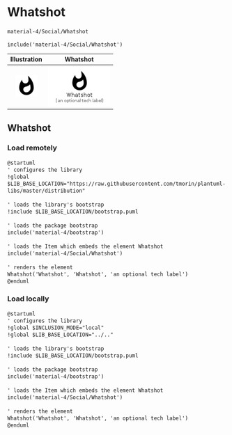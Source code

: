 # Whatshot


```text
material-4/Social/Whatshot
```

```text
include('material-4/Social/Whatshot')
```



| Illustration | Whatshot |
| :---: | :---: |
| ![illustration for Illustration](../../material-4/Social/Whatshot.png) | ![illustration for Whatshot](../../material-4/Social/Whatshot.Local.png) |




## Whatshot

### Load remotely
```plantuml
@startuml
' configures the library
!global $LIB_BASE_LOCATION="https://raw.githubusercontent.com/tmorin/plantuml-libs/master/distribution"

' loads the library's bootstrap
!include $LIB_BASE_LOCATION/bootstrap.puml

' loads the package bootstrap
include('material-4/bootstrap')

' loads the Item which embeds the element Whatshot
include('material-4/Social/Whatshot')

' renders the element
Whatshot('Whatshot', 'Whatshot', 'an optional tech label')
@enduml
```

### Load locally
```plantuml
@startuml
' configures the library
!global $INCLUSION_MODE="local"
!global $LIB_BASE_LOCATION="../.."

' loads the library's bootstrap
!include $LIB_BASE_LOCATION/bootstrap.puml

' loads the package bootstrap
include('material-4/bootstrap')

' loads the Item which embeds the element Whatshot
include('material-4/Social/Whatshot')

' renders the element
Whatshot('Whatshot', 'Whatshot', 'an optional tech label')
@enduml
```

